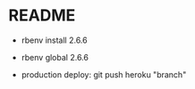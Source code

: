 # README

* rbenv install 2.6.6

* rbenv global 2.6.6

* production deploy: git push heroku "branch"